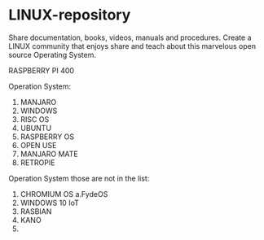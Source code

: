 # LINUX-repository
Share documentation, books, videos, manuals and procedures. Create a LINUX community that enjoys share and teach about this marvelous open source Operating System. 

RASPBERRY PI 400

Operation System:
  1. MANJARO
  2. WINDOWS
  3. RISC OS
  4. UBUNTU
  5. RASPBERRY OS
  6. OPEN USE
  7. MANJARO MATE
  8. RETROPIE

Operation System those are not in the list:
  1. CHROMIUM OS
      a.FydeOS
  2. WINDOWS 10 IoT
  3. RASBIAN
  4. KANO
  5. 

